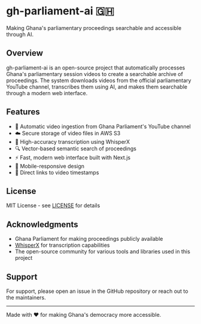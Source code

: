 # gh-parliament-ai 🇬🇭

Making Ghana's parliamentary proceedings searchable and accessible through AI.

## Overview

gh-parliament-ai is an open-source project that automatically processes Ghana's parliamentary session videos to create a searchable archive of proceedings. The system downloads videos from the official parliamentary YouTube channel, transcribes them using AI, and makes them searchable through a modern web interface.

## Features

- 🎥 Automatic video ingestion from Ghana Parliament's YouTube channel
- ☁️ Secure storage of video files in AWS S3
- 🎯 High-accuracy transcription using WhisperX
- 🔍 Vector-based semantic search of proceedings
- ⚡ Fast, modern web interface built with Next.js
- 📱 Mobile-responsive design
- 🔗 Direct links to video timestamps

## License

MIT License - see [LICENSE](LICENSE) for details

## Acknowledgments

- Ghana Parliament for making proceedings publicly available
- [WhisperX](https://github.com/m-bain/whisperX) for transcription capabilities
- The open-source community for various tools and libraries used in this project

## Support

For support, please open an issue in the GitHub repository or reach out to the maintainers.

---

Made with ❤️ for making Ghana's democracy more accessible.
